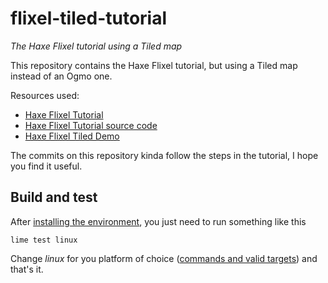 # flixel-tiled-tutorial

*The Haxe Flixel tutorial using a Tiled map*

This repository contains the Haxe Flixel tutorial, but using a Tiled map
instead of an Ogmo one.

Resources used:

- [Haxe Flixel Tutorial](http://haxeflixel.com/documentation/tutorials/)
- [Haxe Flixel Tutorial source code](https://github.com/HaxeFlixel/flixel-tutorial)
- [Haxe Flixel Tiled Demo](http://haxeflixel.com/demos/TiledEditor/)

The commits on this repository kinda follow the steps in the tutorial, I hope
you find it useful.

## Build and test

After [installing the environment](http://haxeflixel.com/documentation/install-haxeflixel/),
you just need to run something like this

    lime test linux

Change *linux* for you platform of choice
([commands and valid targets](http://www.openfl.org/documentation/command-line-tools/basic-commands/))
and that's it.
